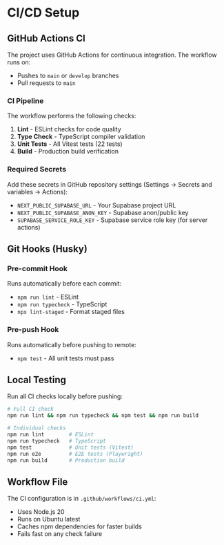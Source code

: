 # CI/CD Setup

## GitHub Actions CI

The project uses GitHub Actions for continuous integration. The workflow runs on:
- Pushes to `main` or `develop` branches
- Pull requests to `main`

### CI Pipeline

The workflow performs the following checks:

1. **Lint** - ESLint checks for code quality
2. **Type Check** - TypeScript compiler validation
3. **Unit Tests** - All Vitest tests (22 tests)
4. **Build** - Production build verification

### Required Secrets

Add these secrets in GitHub repository settings (Settings → Secrets and variables → Actions):

- `NEXT_PUBLIC_SUPABASE_URL` - Your Supabase project URL
- `NEXT_PUBLIC_SUPABASE_ANON_KEY` - Supabase anon/public key
- `SUPABASE_SERVICE_ROLE_KEY` - Supabase service role key (for server actions)

## Git Hooks (Husky)

### Pre-commit Hook

Runs automatically before each commit:
- `npm run lint` - ESLint
- `npm run typecheck` - TypeScript
- `npx lint-staged` - Format staged files

### Pre-push Hook

Runs automatically before pushing to remote:
- `npm test` - All unit tests must pass

## Local Testing

Run all CI checks locally before pushing:

```bash
# Full CI check
npm run lint && npm run typecheck && npm test && npm run build

# Individual checks
npm run lint        # ESLint
npm run typecheck   # TypeScript
npm test            # Unit tests (Vitest)
npm run e2e         # E2E tests (Playwright)
npm run build       # Production build
```

## Workflow File

The CI configuration is in `.github/workflows/ci.yml`:
- Uses Node.js 20
- Runs on Ubuntu latest
- Caches npm dependencies for faster builds
- Fails fast on any check failure
